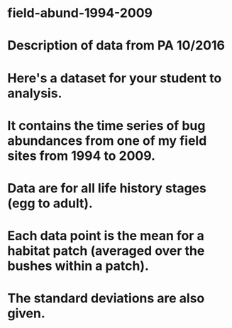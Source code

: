 # field-abund-1994-2009

# Description of data from PA 10/2016
# Here's a dataset for your student to analysis.  
# It contains the time series of bug abundances from one of my field sites from 1994 to 2009. 
# Data are for all life history stages (egg to adult).  
# Each data point is the mean for a habitat patch (averaged over the bushes within a patch). 
# The standard deviations are also given.
